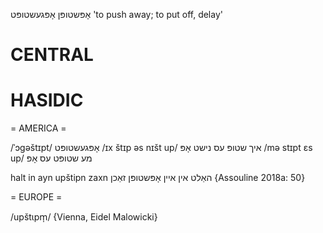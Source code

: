 אָפּשטופּן
אָפּגעשטופּט
'to push away; to put off, delay'

CENTRAL
========

HASIDIC
=======
= AMERICA = 

/ˈɔgəštɪpt/ אָפּגעשטופּט
/ɪx štɪp əs nɪšt up/ איך שטופּ עס נישט אָפּ
/mə stɪpt ɛs up/ מע שטופּט עס אָפּ

halt in ayn upštipn zaxn האַלט אין איין אָפּשטופּן זאַכן {Assouline 2018a: 50}

= EUROPE = 

/upštɩpm̩/ {Vienna, Eidel Malowicki}